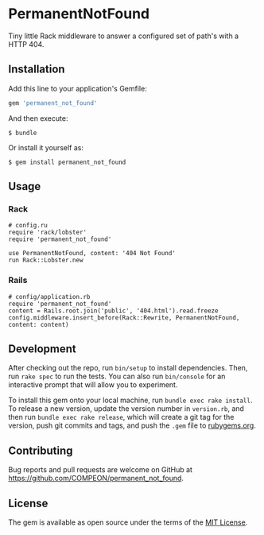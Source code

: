 # PermanentNotFound

Tiny little Rack middleware to answer a configured set of path's with a HTTP 404.

## Installation

Add this line to your application's Gemfile:

```ruby
gem 'permanent_not_found'
```

And then execute:

    $ bundle

Or install it yourself as:

    $ gem install permanent_not_found

## Usage

### Rack

```
# config.ru
require 'rack/lobster'
require 'permanent_not_found'

use PermanentNotFound, content: '404 Not Found'
run Rack::Lobster.new
```

### Rails

```
# config/application.rb
require 'permanent_not_found'
content = Rails.root.join('public', '404.html').read.freeze
config.middleware.insert_before(Rack::Rewrite, PermanentNotFound, content: content)
```

## Development

After checking out the repo, run `bin/setup` to install dependencies. Then, run `rake spec` to run the tests. You can also run `bin/console` for an interactive prompt that will allow you to experiment.

To install this gem onto your local machine, run `bundle exec rake install`. To release a new version, update the version number in `version.rb`, and then run `bundle exec rake release`, which will create a git tag for the version, push git commits and tags, and push the `.gem` file to [rubygems.org](https://rubygems.org).

## Contributing

Bug reports and pull requests are welcome on GitHub at https://github.com/COMPEON/permanent_not_found.


## License

The gem is available as open source under the terms of the [MIT License](http://opensource.org/licenses/MIT).

